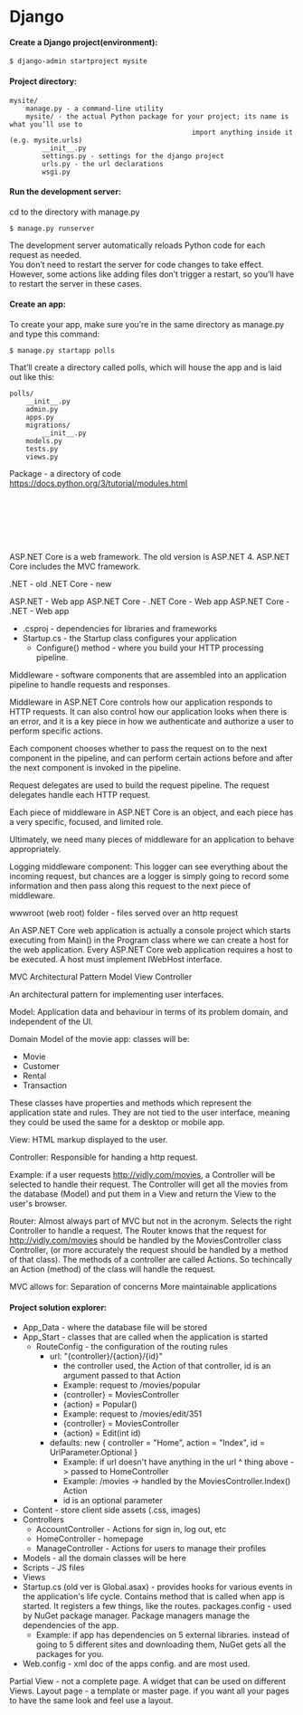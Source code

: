 # Django

#### Create a Django project(environment):
```
$ django-admin startproject mysite
```

#### Project directory:
```
mysite/
    manage.py - a command-line utility
    mysite/ - the actual Python package for your project; its name is what you’ll use to
                                             import anything inside it (e.g. mysite.urls)
        __init__.py
        settings.py - settings for the django project
        urls.py - the url declarations
        wsgi.py
```

#### Run the development server:
cd to the directory with manage.py
```
$ manage.py runserver
```
The development server automatically reloads Python code for each request as needed.  
You don’t need to restart the server for code changes to take effect.  
However, some actions like adding files don’t trigger a restart, so you’ll have to restart the server in these cases.

#### Create an app:
To create your app, make sure you’re in the same directory as manage.py and type this command:
```
$ manage.py startapp polls
```
That’ll create a directory called polls, which will house the app and is laid out like this:
```
polls/
    __init__.py
    admin.py
    apps.py
    migrations/
        __init__.py
    models.py
    tests.py
    views.py
```


Package - a directory of code  
https://docs.python.org/3/tutorial/modules.html

<br>
<br>
<br>
<br>
<br>

ASP.NET Core is a web framework. The old version is ASP.NET 4. ASP.NET Core includes the MVC framework.

.NET - old
.NET Core - new

ASP.NET - Web app
ASP.NET Core - .NET Core - Web app
ASP.NET Core - .NET - Web app

- .csproj - dependencies for libraries and frameworks
- Startup.cs - the Startup class configures your application
    - Configure() method - where you build your HTTP processing pipeline.



Middleware - software components that are assembled into an application pipeline to handle requests and responses.

Middleware in ASP.NET Core controls how our application responds to HTTP requests. It can also control how our application looks when there is an error, and it is a key piece in how we authenticate and authorize a user to perform specific actions.

Each component chooses whether to pass the request on to the next component in the pipeline, and can perform certain actions before and after the next component is invoked in the pipeline.

Request delegates are used to build the request pipeline. The request delegates handle each HTTP request.

Each piece of middleware in ASP.NET Core is an object, and each piece has a very specific, focused, and limited role.

Ultimately, we need many pieces of middleware for an application to behave appropriately.


Logging middleware component:
This logger can see everything about the incoming request, but chances are a logger is simply going to record some information and then pass along this request to the next piece of middleware.


wwwroot (web root) folder - files served over an http request


An ASP.NET Core web application is actually a console project which starts executing from Main() in the Program class where we can create a host for the web application. 
Every ASP.NET Core web application requires a host to be executed. A host must implement IWebHost interface.


MVC Architectural Pattern
Model View Controller

An architectural pattern for implementing user interfaces.


Model:
Application data and behaviour in terms of its problem domain, and independent of the UI.

Domain Model of the movie app: classes will be:
- Movie
- Customer
- Rental
- Transaction

These classes have properties and methods which represent the application state and rules. They are not tied to the user interface, meaning they could be used the same for a desktop or mobile app.


View:
HTML markup displayed to the user.


Controller:
Responsible for handing a http request.


Example:
if a user requests http://vidly.com/movies, a Controller will be selected to handle their request. The Controller will get all the movies from the database (Model) and put them in a View and return the View to the user's browser.


Router:
Almost always part of MVC but not in the acronym. Selects the right Controller to handle a request. The Router knows that the request for http://vidly.com/movies should be handled by the MoviesController class Controller, (or more accurately the request should be handled by a method of that class). The methods of a controller are called Actions. So techincally an Action (method) of the class will handle the request.


MVC allows for:
Separation of concerns
More maintainable applications


#### Project solution explorer:
- App_Data - where the database file will be stored
- App_Start - classes that are called when the application is started
    - RouteConfig - the configuration of the routing rules
        - url: "{controller}/{action}/{id}"
            - the controller used, the Action of that controller, id is an argument passed to that Action
            - Example: request to /movies/popular
            - {controller} = MoviesController
            - {action} = Popular()
            - Example: request to /movies/edit/351
            - {controller} = MoviesController
            - {action} = Edit(int id)
        - defaults: new { controller = "Home", action = "Index", id = UrlParameter.Optional }
            - Example: if url doesn't have anything in the url ^ thing above -> passed to HomeController
            - Example: /movies -> handled by the MoviesController.Index() Action
            - id is an optional parameter
- Content - store client side assets (.css, images)
- Controllers
    - AccountController - Actions for sign in, log out, etc
    - HomeController - homepage
    - ManageController - Actions for users to manage their profiles
- Models - all the domain classes will be here
- Scripts - JS files
- Views
- Startup.cs (old ver is Global.asax) - provides hooks for various events in the application's life cycle. Contains method that is called when app is started. It registers a few things, like the routes.
packages.config - used by NuGet package manager. Package managers manage the dependencies of the app.
    - Example: if app has dependencies on 5 external libraries. instead of going to 5 different sites and downloading them, NuGet gets all the packages for you.
- Web.config - xml doc of the apps config. <connectionStrings> and <appSettings> are most used.


Partial View - not a complete page. A widget that can be used on different Views.
Layout page - a template or master page. if you want all your pages to have the same look and feel use a layout.
